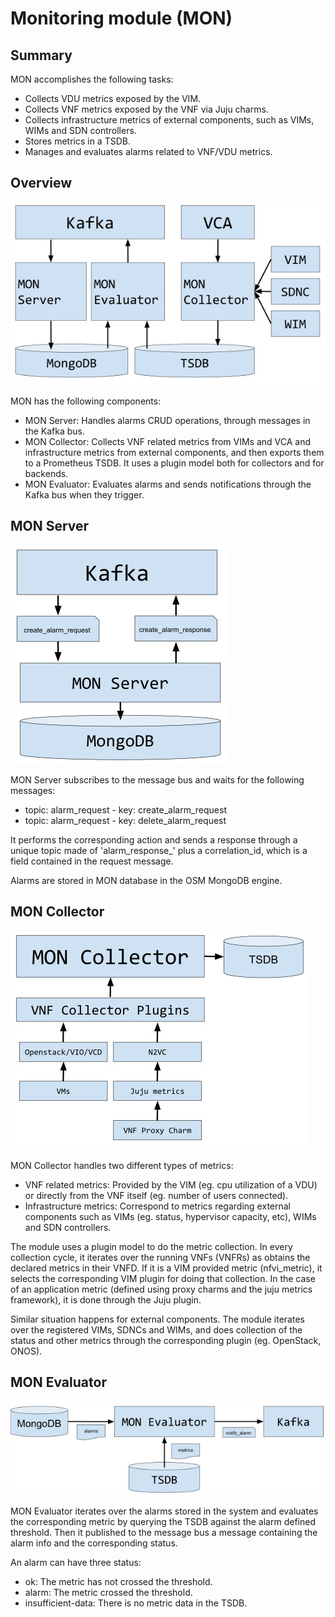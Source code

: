 <!--
This file is part of OSM Monitoring module
All Rights Reserved to Whitestack, LLC

Licensed under the Apache License, Version 2.0 (the "License"); you may
not use this file except in compliance with the License. You may obtain
a copy of the License at

        http://www.apache.org/licenses/LICENSE-2.0

Unless required by applicable law or agreed to in writing, software
distributed under the License is distributed on an "AS IS" BASIS, WITHOUT
WARRANTIES OR CONDITIONS OF ANY KIND, either express or implied. See the
License for the specific language governing permissions and limitations
under the License.

For those usages not covered by the Apache License, Version 2.0 please
contact: bdiaz@whitestack.com or glavado@whitestack.com
-->
# Monitoring module (MON)

## Summary

MON accomplishes the following tasks:

* Collects VDU metrics exposed by the VIM.
* Collects VNF metrics exposed by the VNF via Juju charms.
* Collects infrastructure metrics of external components, such as VIMs, WIMs and SDN controllers.
* Stores metrics in a TSDB.
* Manages and evaluates alarms related to VNF/VDU metrics.

## Overview

![](assets/MON_Overview_Diagram.jpg)

MON has the following components:

* MON Server: Handles alarms CRUD operations, through messages in the Kafka bus.
* MON Collector: Collects VNF related metrics from VIMs and VCA and infrastructure metrics from external components, and then exports them to a Prometheus TSDB. It uses a plugin model both for collectors and for backends.
* MON Evaluator: Evaluates alarms and sends notifications through the Kafka bus when they trigger.

## MON Server

![](assets/MON_Server_Create_Alarm.jpg)

MON Server subscribes to the message bus and waits for the following messages:

* topic: alarm_request - key: create_alarm_request
* topic: alarm_request - key: delete_alarm_request

It performs the corresponding action and sends a response through a unique topic made of 'alarm_response_' plus a correlation_id, which is a field contained in the request message.

Alarms are stored in MON database in the OSM MongoDB engine.

## MON Collector

![](assets/MON_Collector_VNF_Metric.jpg)

MON Collector handles two different types of metrics:

* VNF related metrics: Provided by the VIM (eg. cpu utilization of a VDU) or directly from the VNF itself (eg. number of users connected).
* Infrastructure metrics: Correspond to metrics regarding external components such as VIMs (eg. status, hypervisor capacity, etc), WIMs and SDN controllers.

The module uses a plugin model to do the metric collection. In every collection cycle, it iterates over the running VNFs (VNFRs) as obtains the declared metrics in their VNFD. If it is a VIM provided metric (nfvi_metric), it selects the corresponding VIM plugin for doing that collection. In the case of an application metric (defined using proxy charms and the juju metrics framework), it is done through the Juju plugin.

Similar situation happens for external components. The module iterates over the registered VIMs, SDNCs and WIMs, and does collection of the status and other metrics through the corresponding plugin (eg. OpenStack, ONOS).

## MON Evaluator

![](assets/MON_Evaluator_Evaluate_Alarm.jpg)

MON Evaluator iterates over the alarms stored in the system and evaluates the corresponding metric by querying the TSDB against the alarm defined threshold. Then it published to the message bus a message containing the alarm info and the corresponding status.

An alarm can have three status:  

* ok: The metric has not crossed the threshold.
* alarm: The metric crossed the threshold.
* insufficient-data: There is no metric data in the TSDB.
